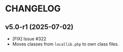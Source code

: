 CHANGELOG
=========

v5.0-r1 (2025-07-02)
------------------
- [FIX] Issue #322
- Moves classes from `locallib.php` to own class files.
